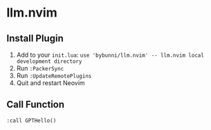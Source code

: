 # llm.nvim

## Install Plugin
1. Add to your `init.lua`: `use 'bybunni/llm.nvim' -- llm.nvim local development directory`
2. Run `:PackerSync`
3. Run `:UpdateRemotePlugins`
4. Quit and restart Neovim

## Call Function
`:call GPTHello()`
